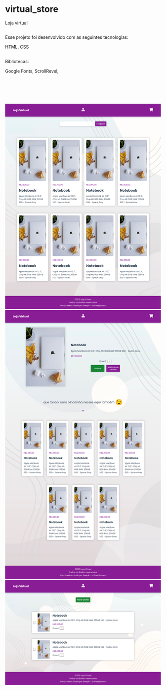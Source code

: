 # virtual_store
Loja virtual

##

Esse projeto foi desenvolvido com as seguintes tecnologias:

HTML,
CSS

##
Bibliotecas:

Google Fonts,
ScrollRevel, <br>

## <br><br>
![index_imagem](https://github.com/Samuelloliiveira/virtual_store/blob/main/img/img-project/index.jpg?raw=true)
![index_imagem](https://github.com/Samuelloliiveira/virtual_store/blob/main/img/img-project/product.jpg?raw=true)
![index_imagem](https://github.com/Samuelloliiveira/virtual_store/blob/main/img/img-project/cart.jpg?raw=true)
